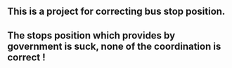 ## This is a project for correcting bus stop position.

## The stops position which provides by government is suck, none of the coordination is correct !
